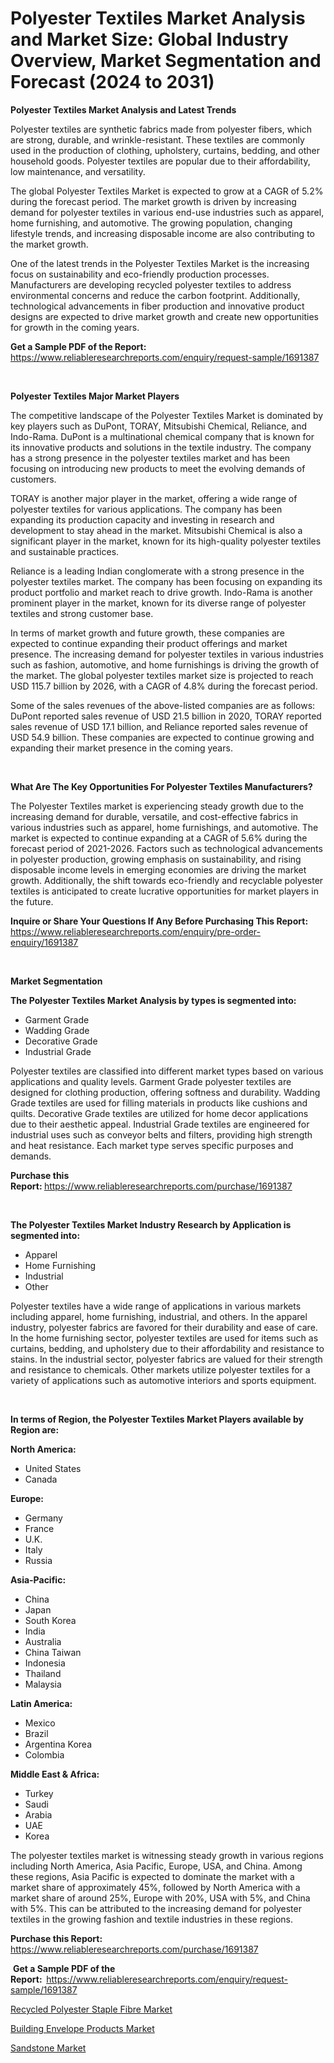<p><h1>Polyester Textiles Market Analysis and Market Size: Global Industry Overview, Market Segmentation and Forecast (2024 to 2031)</h1></p><p><strong>Polyester Textiles Market Analysis and Latest Trends</strong></p>
<p><p>Polyester textiles are synthetic fabrics made from polyester fibers, which are strong, durable, and wrinkle-resistant. These textiles are commonly used in the production of clothing, upholstery, curtains, bedding, and other household goods. Polyester textiles are popular due to their affordability, low maintenance, and versatility.</p><p>The global Polyester Textiles Market is expected to grow at a CAGR of 5.2% during the forecast period. The market growth is driven by increasing demand for polyester textiles in various end-use industries such as apparel, home furnishing, and automotive. The growing population, changing lifestyle trends, and increasing disposable income are also contributing to the market growth.</p><p>One of the latest trends in the Polyester Textiles Market is the increasing focus on sustainability and eco-friendly production processes. Manufacturers are developing recycled polyester textiles to address environmental concerns and reduce the carbon footprint. Additionally, technological advancements in fiber production and innovative product designs are expected to drive market growth and create new opportunities for growth in the coming years.</p></p>
<p><strong>Get a Sample PDF of the Report:&nbsp;</strong> <a href="https://www.reliableresearchreports.com/enquiry/request-sample/1691387">https://www.reliableresearchreports.com/enquiry/request-sample/1691387</a></p>
<p>&nbsp;</p>
<p><strong>Polyester Textiles Major Market Players</strong></p>
<p><p>The competitive landscape of the Polyester Textiles Market is dominated by key players such as DuPont, TORAY, Mitsubishi Chemical, Reliance, and Indo-Rama. DuPont is a multinational chemical company that is known for its innovative products and solutions in the textile industry. The company has a strong presence in the polyester textiles market and has been focusing on introducing new products to meet the evolving demands of customers.</p><p>TORAY is another major player in the market, offering a wide range of polyester textiles for various applications. The company has been expanding its production capacity and investing in research and development to stay ahead in the market. Mitsubishi Chemical is also a significant player in the market, known for its high-quality polyester textiles and sustainable practices.</p><p>Reliance is a leading Indian conglomerate with a strong presence in the polyester textiles market. The company has been focusing on expanding its product portfolio and market reach to drive growth. Indo-Rama is another prominent player in the market, known for its diverse range of polyester textiles and strong customer base.</p><p>In terms of market growth and future growth, these companies are expected to continue expanding their product offerings and market presence. The increasing demand for polyester textiles in various industries such as fashion, automotive, and home furnishings is driving the growth of the market. The global polyester textiles market size is projected to reach USD 115.7 billion by 2026, with a CAGR of 4.8% during the forecast period.</p><p>Some of the sales revenues of the above-listed companies are as follows: DuPont reported sales revenue of USD 21.5 billion in 2020, TORAY reported sales revenue of USD 17.1 billion, and Reliance reported sales revenue of USD 54.9 billion. These companies are expected to continue growing and expanding their market presence in the coming years.</p></p>
<p>&nbsp;</p>
<p><strong>What Are The Key Opportunities For Polyester Textiles Manufacturers?</strong></p>
<p><p>The Polyester Textiles market is experiencing steady growth due to the increasing demand for durable, versatile, and cost-effective fabrics in various industries such as apparel, home furnishings, and automotive. The market is expected to continue expanding at a CAGR of 5.6% during the forecast period of 2021-2026. Factors such as technological advancements in polyester production, growing emphasis on sustainability, and rising disposable income levels in emerging economies are driving the market growth. Additionally, the shift towards eco-friendly and recyclable polyester textiles is anticipated to create lucrative opportunities for market players in the future.</p></p>
<p><strong>Inquire or Share Your Questions If Any Before Purchasing This Report:</strong> <a href="https://www.reliableresearchreports.com/enquiry/pre-order-enquiry/1691387">https://www.reliableresearchreports.com/enquiry/pre-order-enquiry/1691387</a></p>
<p>&nbsp;</p>
<p><strong>Market Segmentation</strong></p>
<p><strong>The Polyester Textiles Market Analysis by types is segmented into:</strong></p>
<p><ul><li>Garment Grade</li><li>Wadding Grade</li><li>Decorative Grade</li><li>Industrial Grade</li></ul></p>
<p><p>Polyester textiles are classified into different market types based on various applications and quality levels. Garment Grade polyester textiles are designed for clothing production, offering softness and durability. Wadding Grade textiles are used for filling materials in products like cushions and quilts. Decorative Grade textiles are utilized for home decor applications due to their aesthetic appeal. Industrial Grade textiles are engineered for industrial uses such as conveyor belts and filters, providing high strength and heat resistance. Each market type serves specific purposes and demands.</p></p>
<p><strong>Purchase this Report:&nbsp;</strong><a href="https://www.reliableresearchreports.com/purchase/1691387">https://www.reliableresearchreports.com/purchase/1691387</a></p>
<p>&nbsp;</p>
<p><strong>The Polyester Textiles Market Industry Research by Application is segmented into:</strong></p>
<p><ul><li>Apparel</li><li>Home Furnishing</li><li>Industrial</li><li>Other</li></ul></p>
<p><p>Polyester textiles have a wide range of applications in various markets including apparel, home furnishing, industrial, and others. In the apparel industry, polyester fabrics are favored for their durability and ease of care. In the home furnishing sector, polyester textiles are used for items such as curtains, bedding, and upholstery due to their affordability and resistance to stains. In the industrial sector, polyester fabrics are valued for their strength and resistance to chemicals. Other markets utilize polyester textiles for a variety of applications such as automotive interiors and sports equipment.</p></p>
<p>&nbsp;</p>
<p><strong>In terms of Region, the Polyester Textiles Market Players available by Region are:</strong></p>
<p>
    <p> <strong> North America: </strong>
        <ul>
            <li>United States</li>
            <li>Canada</li>
        </ul>
        </p> 
    <p> <strong> Europe: </strong>
        <ul>
            <li>Germany</li>
            <li>France</li>
            <li>U.K.</li>
            <li>Italy</li>
            <li>Russia</li>
        </ul>
        </p> 
    <p> <strong> Asia-Pacific: </strong>
        <ul>
            <li>China</li>
            <li>Japan</li>
            <li>South Korea</li>
            <li>India</li>
            <li>Australia</li>
            <li>China Taiwan</li>
            <li>Indonesia</li>
            <li>Thailand</li>
            <li>Malaysia</li>
        </ul>
        </p> 
    <p> <strong> Latin America: </strong>
        <ul>
            <li>Mexico</li>
            <li>Brazil</li>
            <li>Argentina Korea</li>
            <li>Colombia</li>
        </ul>
        </p> 
    <p> <strong> Middle East & Africa: </strong>
        <ul>
            <li>Turkey</li>
            <li>Saudi</li>
            <li>Arabia</li>
            <li>UAE</li>
            <li>Korea</li>
        </ul>
    </p>
    </p>
<p><p>The polyester textiles market is witnessing steady growth in various regions including North America, Asia Pacific, Europe, USA, and China. Among these regions, Asia Pacific is expected to dominate the market with a market share of approximately 45%, followed by North America with a market share of around 25%, Europe with 20%, USA with 5%, and China with 5%. This can be attributed to the increasing demand for polyester textiles in the growing fashion and textile industries in these regions.</p></p>
<p><strong>Purchase this Report: </strong><a href="https://www.reliableresearchreports.com/purchase/1691387">https://www.reliableresearchreports.com/purchase/1691387</a></p>
<p>&nbsp;<strong>Get a Sample PDF of the Report:&nbsp;&nbsp;</strong><a href="https://www.reliableresearchreports.com/enquiry/request-sample/1691387">https://www.reliableresearchreports.com/enquiry/request-sample/1691387</a></p>
<p><strong></strong></p>
<p><p><a href="https://github.com/wusalecollins540tpqoz/Market-Research-Report-List-1/blob/main/recycled-polyester-staple-fibre-market.md">Recycled Polyester Staple Fibre Market</a></p><p><a href="https://github.com/pjcfca/Market-Research-Report-List-1/blob/main/building-envelope-products-market.md">Building Envelope Products Market</a></p><p><a href="https://github.com/johnbach50/Market-Research-Report-List-2/blob/main/sandstone-market.md">Sandstone Market</a></p></p>